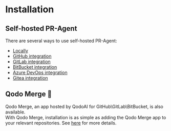 # Installation

## Self-hosted PR-Agent

There are several ways to use self-hosted PR-Agent:

- [Locally](./locally.md)
- [GitHub integration](./github.md)
- [GitLab integration](./gitlab.md)
- [BitBucket integration](./bitbucket.md)
- [Azure DevOps integration](./azure.md)
- [Gitea integration](./gitea.md)

## Qodo Merge 💎

Qodo Merge, an app hosted by QodoAI for GitHub\GitLab\BitBucket, is also available.
<br>
With Qodo Merge, installation is as simple as adding the Qodo Merge app to your relevant repositories.
See [here](https://qodo-merge-docs.qodo.ai/installation/qodo_merge/) for more details.
